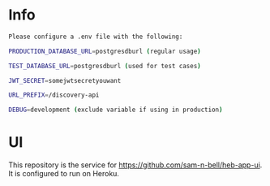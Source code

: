 # Info

```bash
Please configure a .env file with the following:

PRODUCTION_DATABASE_URL=postgresdburl (regular usage)

TEST_DATABASE_URL=postgresdburl (used for test cases)

JWT_SECRET=somejwtsecretyouwant

URL_PREFIX=/discovery-api

DEBUG=development (exclude variable if using in production)
```

# UI
This repository is the service for https://github.com/sam-n-bell/heb-app-ui. It is configured to run on Heroku.